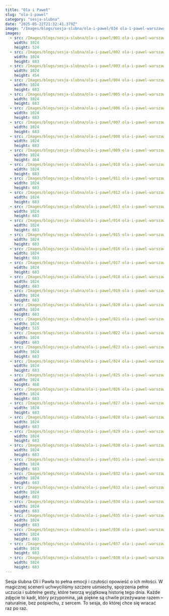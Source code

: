```yaml
---
title: "Ola i Paweł"
slug: "ola-i-pawel"
category: "sesja-slubna"
date: "2025-05-22T21:32:41.379Z"
image: "/Images/blogs/sesja-slubna/ola-i-pawel/034 ola-i-pawel-warszawa-praga-slub-katedra_034.webp"
images:
  - src: /Images/blogs/sesja-slubna/ola-i-pawel/001 ola-i-pawel-warszawa-praga-slub-katedra_001.webp
    width: 1024
    height: 524
  - src: /Images/blogs/sesja-slubna/ola-i-pawel/002 ola-i-pawel-warszawa-praga-slub-katedra_002.webp
    width: 1024
    height: 683
  - src: /Images/blogs/sesja-slubna/ola-i-pawel/003 ola-i-pawel-warszawa-praga-slub-katedra_003.webp
    width: 1024
    height: 454
  - src: /Images/blogs/sesja-slubna/ola-i-pawel/004 ola-i-pawel-warszawa-praga-slub-katedra_004.webp
    width: 1024
    height: 683
  - src: /Images/blogs/sesja-slubna/ola-i-pawel/005 ola-i-pawel-warszawa-praga-slub-katedra_005.webp
    width: 1024
    height: 683
  - src: /Images/blogs/sesja-slubna/ola-i-pawel/006 ola-i-pawel-warszawa-praga-slub-katedra_006.webp
    width: 1024
    height: 683
  - src: /Images/blogs/sesja-slubna/ola-i-pawel/007 ola-i-pawel-warszawa-praga-slub-katedra_007.webp
    width: 1024
    height: 683
  - src: /Images/blogs/sesja-slubna/ola-i-pawel/008 ola-i-pawel-warszawa-praga-slub-katedra_008.webp
    width: 1024
    height: 683
  - src: /Images/blogs/sesja-slubna/ola-i-pawel/009 ola-i-pawel-warszawa-praga-slub-katedra_009.webp
    width: 1024
    height: 464
  - src: /Images/blogs/sesja-slubna/ola-i-pawel/010 ola-i-pawel-warszawa-praga-slub-katedra_010.webp
    width: 1024
    height: 683
  - src: /Images/blogs/sesja-slubna/ola-i-pawel/011 ola-i-pawel-warszawa-praga-slub-katedra_011.webp
    width: 1024
    height: 683
  - src: /Images/blogs/sesja-slubna/ola-i-pawel/012 ola-i-pawel-warszawa-praga-slub-katedra_012.webp
    width: 1024
    height: 683
  - src: /Images/blogs/sesja-slubna/ola-i-pawel/013 ola-i-pawel-warszawa-praga-slub-katedra_013.webp
    width: 1024
    height: 683
  - src: /Images/blogs/sesja-slubna/ola-i-pawel/014 ola-i-pawel-warszawa-praga-slub-katedra_014.webp
    width: 1024
    height: 683
  - src: /Images/blogs/sesja-slubna/ola-i-pawel/015 ola-i-pawel-warszawa-praga-slub-katedra_015.webp
    width: 1024
    height: 683
  - src: /Images/blogs/sesja-slubna/ola-i-pawel/016 ola-i-pawel-warszawa-praga-slub-katedra_016.webp
    width: 1024
    height: 683
  - src: /Images/blogs/sesja-slubna/ola-i-pawel/017 ola-i-pawel-warszawa-praga-slub-katedra_017.webp
    width: 1024
    height: 683
  - src: /Images/blogs/sesja-slubna/ola-i-pawel/018 ola-i-pawel-warszawa-praga-slub-katedra_018.webp
    width: 1024
    height: 683
  - src: /Images/blogs/sesja-slubna/ola-i-pawel/019 ola-i-pawel-warszawa-praga-slub-katedra_019.webp
    width: 1024
    height: 683
  - src: /Images/blogs/sesja-slubna/ola-i-pawel/020 ola-i-pawel-warszawa-praga-slub-katedra_020.webp
    width: 1024
    height: 683
  - src: /Images/blogs/sesja-slubna/ola-i-pawel/021 ola-i-pawel-warszawa-praga-slub-katedra_021.webp
    width: 1024
    height: 515
  - src: /Images/blogs/sesja-slubna/ola-i-pawel/022 ola-i-pawel-warszawa-praga-slub-katedra_022.webp
    width: 1024
    height: 683
  - src: /Images/blogs/sesja-slubna/ola-i-pawel/023 ola-i-pawel-warszawa-praga-slub-katedra_023.webp
    width: 1024
    height: 683
  - src: /Images/blogs/sesja-slubna/ola-i-pawel/024 ola-i-pawel-warszawa-praga-slub-katedra_024.webp
    width: 1024
    height: 683
  - src: /Images/blogs/sesja-slubna/ola-i-pawel/025 ola-i-pawel-warszawa-praga-slub-katedra_025.webp
    width: 1024
    height: 468
  - src: /Images/blogs/sesja-slubna/ola-i-pawel/026 ola-i-pawel-warszawa-praga-slub-katedra_026.webp
    width: 1024
    height: 683
  - src: /Images/blogs/sesja-slubna/ola-i-pawel/027 ola-i-pawel-warszawa-praga-slub-katedra_027.webp
    width: 1024
    height: 683
  - src: /Images/blogs/sesja-slubna/ola-i-pawel/028 ola-i-pawel-warszawa-praga-slub-katedra_028.webp
    width: 1024
    height: 683
  - src: /Images/blogs/sesja-slubna/ola-i-pawel/029 ola-i-pawel-warszawa-praga-slub-katedra_029.webp
    width: 1024
    height: 683
  - src: /Images/blogs/sesja-slubna/ola-i-pawel/030 ola-i-pawel-warszawa-praga-slub-katedra_030.webp
    width: 1024
    height: 683
  - src: /Images/blogs/sesja-slubna/ola-i-pawel/031 ola-i-pawel-warszawa-praga-slub-katedra_031.webp
    width: 1024
    height: 683
  - src: /Images/blogs/sesja-slubna/ola-i-pawel/032 ola-i-pawel-warszawa-praga-slub-katedra_032.webp
    width: 1024
    height: 683
  - src: /Images/blogs/sesja-slubna/ola-i-pawel/033 ola-i-pawel-warszawa-praga-slub-katedra_033.webp
    width: 1024
    height: 683
  - src: /Images/blogs/sesja-slubna/ola-i-pawel/034 ola-i-pawel-warszawa-praga-slub-katedra_034.webp
    width: 1024
    height: 683
  - src: /Images/blogs/sesja-slubna/ola-i-pawel/035 ola-i-pawel-warszawa-praga-slub-katedra_035.webp
    width: 1024
    height: 683
  - src: /Images/blogs/sesja-slubna/ola-i-pawel/036 ola-i-pawel-warszawa-praga-slub-katedra_036.webp
    width: 1024
    height: 683
  - src: /Images/blogs/sesja-slubna/ola-i-pawel/037 ola-i-pawel-warszawa-praga-slub-katedra_037.webp
    width: 1024
    height: 683
  - src: /Images/blogs/sesja-slubna/ola-i-pawel/038 ola-i-pawel-warszawa-praga-slub-katedra_038.webp
    width: 1024
    height: 683
---
```


Sesja ślubna Oli i Pawła to pełna emocji i czułości opowieść o ich miłości. W magicznej scenerii uchwyciliśmy szczere uśmiechy, spojrzenia pełne uczucia i subtelne gesty, które tworzą wyjątkową historię tego dnia. Każde zdjęcie to kadr, który przypomina, jak piękne są chwile przeżywane razem – naturalnie, bez pośpiechu, z sercem. To sesja, do której chce się wracać raz po raz.
